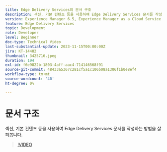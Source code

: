 ```yaml
---
title: Edge Delivery Services의 문서 구조
description: 섹션, 기본 컨텐츠 등을 사용하여 Edge Delivery Services 문서를 작성하는 방법을 살펴봅니다.
version: Experience Manager 6.5, Experience Manager as a Cloud Service
feature: Edge Delivery Services
topic: Development
role: Developer
level: Beginner
doc-type: Technical Video
last-substantial-update: 2023-11-15T00:00:00Z
jira: KT-14482
thumbnail: 3425716.jpeg
duration: 194
exl-id: f6e9822b-1803-4aff-aac4-714146568f91
source-git-commit: 48433a5367c281cf5a1c106b08a1306f1b0e8ef4
workflow-type: tm+mt
source-wordcount: '40'
ht-degree: 0%

---
```


# 문서 구조

섹션, 기본 컨텐츠 등을 사용하여 Edge Delivery Services 문서를 작성하는 방법을 살펴봅니다.

>[!VIDEO](https://video.tv.adobe.com/v/3445196/?learn=on&captions=kor)

